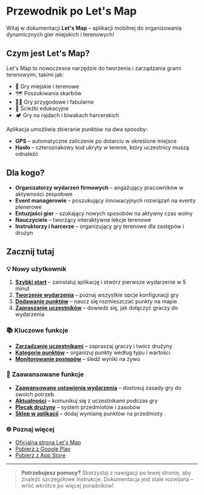 # Przewodnik po Let's Map

Witaj w dokumentacji **Let's Map** – aplikacji mobilnej do organizowania dynamicznych gier miejskich i terenowych!

## Czym jest Let's Map?

Let's Map to nowoczesne narzędzie do tworzenia i zarządzania grami terenowymi, takimi jak:
- 🏃 Gry miejskie i terenowe
- 🗺️ Poszukiwania skarbów
- 🧙‍♂️ Gry przygodowe i fabularne
- 🎯 Ścieżki edukacyjne
- 🏕️ Gry na rajdach i biwakach harcerskich

Aplikacja umożliwia zbieranie punktów na dwa sposoby:
- **GPS** – automatyczne zaliczenie po dotarciu w określone miejsce
- **Hasło** – czteroznakowy kod ukryty w terenie, który uczestnicy muszą odnaleźć

## Dla kogo?

- **Organizatorzy wydarzeń firmowych** – angażujący pracowników w aktywności zespołowe
- **Event managerowie** – poszukujący innowacyjnych rozwiązań na eventy plenerowe
- **Entuzjaści gier** – szukający nowych sposobów na aktywny czas wolny
- **Nauczyciele** – tworzący interaktywne lekcje terenowe
- **Instruktorzy i harcerze** – organizujący gry terenowe dla zastępów i drużyn

## Zacznij tutaj

### 💡 Nowy użytkownik

1. **[Szybki start](quick-start.md#szybki-start)** – zainstaluj aplikację i stwórz pierwsze wydarzenie w 5 minut
2. **[Tworzenie wydarzenia](event-management/creating-event.md#tworzenie-wydarzenia)** – poznaj wszystkie opcje konfiguracji gry
3. **[Dodawanie punktów](event-management/managing-points.md#zarządzanie-punktami)** – naucz się rozmieszczać punkty na mapie
4. **[Zapraszanie uczestników](event-management/inviting-participants-organizers.md#zapraszanie-uczestników-i-organizatorów)** – dowiedz się, jak dołączyć graczy do wydarzenia

### 📚 Kluczowe funkcje

- **[Zarządzanie uczestnikami](event-management/managing-participants.md#zarządzanie-uczestnikami)** – zapraszaj graczy i twórz drużyny
- **[Kategorie punktów](event-management/managing-point-categories.md#zarządzanie-kategoriami-punktów)** – organizuj punkty według typu i wartości
- **[Monitorowanie postępów](event-management/scoreboard.md#tabela-wyników)** – śledź wyniki na żywo

### 🚀 Zaawansowane funkcje

- **[Zaawansowane ustawienia wydarzenia](event-management/creating-event.md#_4-zaawansowane-ustawienia-gry)** – dostosuj zasady gry do swoich potrzeb
- **[Aktualności](features/notifications.md#aktualności-w-wydarzeniu)** – komunikuj się z uczestnikami podczas gry
- **[Plecak drużyny](features/backpack.md#plecak-drużyny)** – system przedmiotów i zasobów
- **[Sklep w aplikacji](features/market.md#sklep-w-aplikacji)** – dodaj wymianę punktów na przedmioty

### 🌐 Poznaj więcej

- [Oficjalna strona Let's Map](https://letsmap.pl/)
- [Pobierz z Google Play](https://play.google.com/store/apps/details?id=pl.harcmap.app)
- [Pobierz z App Store](https://apps.apple.com/pl/app/harcmap/id6449438768?l=pl)

---

> **Potrzebujesz pomocy?** Skorzystaj z nawigacji po lewej stronie, aby znaleźć szczegółowe instrukcje. Dokumentacja jest stale rozwijana – wróć wkrótce po więcej poradników!
